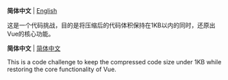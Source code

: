 <b id="简体中文">简体中文</b> | <a href="#english">English</a>

这是一个代码挑战，目的是将压缩后的代码体积保持在1KB以内的同时，还原出Vue的核心功能。

<b id="english">简体中文</b> | <a href="#简体中文">简体中文</a>

This is a code challenge to keep the compressed code size under 1KB while restoring the core functionality of Vue.